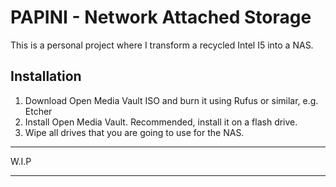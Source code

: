 # PAPINI - Network Attached Storage

  This is a personal project where I transform a recycled Intel I5 into a NAS. 
  
 ## Installation
 
 1. Download Open Media Vault ISO and burn it using Rufus or similar, e.g. Etcher
 2. Install Open Media Vault. Recommended, install it on a flash drive.
 3. Wipe all drives that you are going to use for the NAS.

  
 ---
 
 W.I.P
 
 ---
 
 
